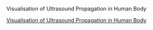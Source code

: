 Visualisation of Ultrasound Propagation in Human Body

[Visualisation of Ultrasound Propagation in Human Body](src/README.md)